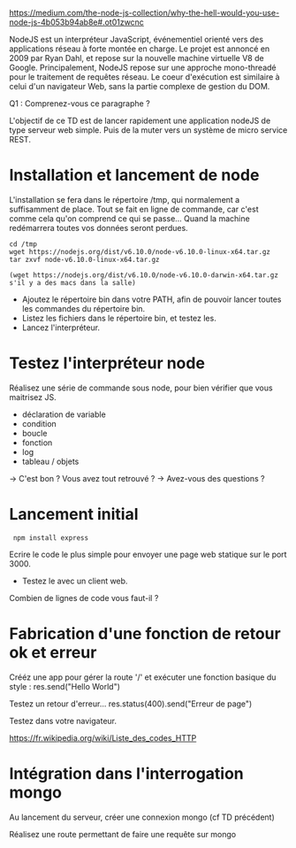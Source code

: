 https://medium.com/the-node-js-collection/why-the-hell-would-you-use-node-js-4b053b94ab8e#.ot01zwcnc

NodeJS est un interpréteur JavaScript, événementiel orienté vers des applications réseau à forte montée en charge. Le projet est annoncé en 2009 par Ryan Dahl, et repose sur la nouvelle machine virtuelle V8 de Google. Principalement, NodeJS repose sur une approche mono-threadé pour le traitement de requêtes réseau. Le coeur d'exécution est similaire à celui d'un navigateur Web, sans la partie complexe de gestion du DOM.

Q1 : Comprenez-vous ce paragraphe ?

L'objectif de ce TD est de lancer rapidement une application nodeJS de type serveur web simple. Puis de la muter vers un système de micro service REST.

# Installation et lancement de node
L'installation se fera dans le répertoire /tmp, qui normalement a suffisamment de place. Tout se fait en ligne de commande, car c'est comme cela qu'on comprend ce qui se passe...
Quand la machine redémarrera toutes vos données seront perdues.

    cd /tmp
    wget https://nodejs.org/dist/v6.10.0/node-v6.10.0-linux-x64.tar.gz
    tar zxvf node-v6.10.0-linux-x64.tar.gz

    (wget https://nodejs.org/dist/v6.10.0/node-v6.10.0-darwin-x64.tar.gz s'il y a des macs dans la salle)

- Ajoutez le répertoire bin dans votre PATH, afin de pouvoir lancer toutes les commandes du répertoire bin.
- Listez les fichiers dans le répertoire bin, et testez les.
- Lancez l'interpréteur.

# Testez l'interpréteur node
Réalisez une série de commande sous node, pour bien vérifier que vous maitrisez JS.
- déclaration de variable
- condition
- boucle
- fonction
- log
- tableau / objets

-> C'est bon ? Vous avez tout retrouvé ?
-> Avez-vous des questions ?

# Lancement initial

     npm install express

Ecrire le code le plus simple pour envoyer une page web statique sur le port 3000.
- Testez le avec un client web.

Combien de lignes de code vous faut-il ?

# Fabrication d'une fonction de retour ok et erreur
Crééz une app pour gérer la route '/' et exécuter une fonction basique du style : res.send("Hello World")

Testez un retour d'erreur...
res.status(400).send("Erreur de page")

Testez dans votre navigateur.

https://fr.wikipedia.org/wiki/Liste_des_codes_HTTP

# Intégration dans l'interrogation mongo
Au lancement du serveur, créer une connexion mongo (cf TD précédent)

Réalisez une route permettant de faire une requête sur mongo
